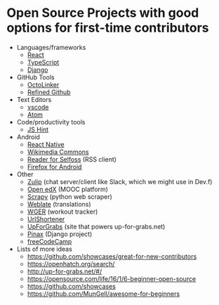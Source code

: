 # Open Source Projects with good options for first-time contributors

- Languages/frameworks
  - [React](https://facebook.github.io/react/contributing/how-to-contribute.html)
  - [TypeScript](https://github.com/Microsoft/TypeScript/labels/Accepting%20PRs)
  - [Django](https://docs.djangoproject.com/en/1.11/internals/contributing/)
- GitHub Tools
  - [OctoLinker](https://github.com/OctoLinker/browser-extension/blob/master/CONTRIBUTING.md)
  - [Refined Github](https://github.com/sindresorhus/refined-github/issues)
- Text Editors
  - [vscode](https://github.com/Microsoft/vscode/wiki/How-to-Contribute)
  - [Atom](https://github.com/atom/atom/blob/master/CONTRIBUTING.md#your-first-code-contribution)
- Code/productivity tools
  - [JS Hint](https://github.com/jshint/jshint/blob/master/CONTRIBUTING.md)
- Android
  - [React Native](https://github.com/facebook/react-native/labels/Good%20First%20Task)
  - [Wikimedia Commons](https://github.com/commons-app/apps-android-commons/labels/beginner%20friendly)
  - [Reader for Selfoss](https://github.com/aminecmi/ReaderforSelfoss/labels/Up%20For%20Grabs) (RSS client)
  - [Firefox for Android](https://wiki.mozilla.org/Mobile/Get_Involved)
- Other
  - [Zulip](https://github.com/zulip/zulip#how-to-get-involved-with-contributing-to-zulip) (chat server/client like Slack, which we might use in Dev.f)
  - [Open edX](https://github.com/edx/edx-platform/blob/master/CONTRIBUTING.rst) (MOOC platform)
  - [Scrapy](https://github.com/scrapy/scrapy/labels/easy) (python web scraper)
  - [Weblate](https://docs.weblate.org/en/latest/contributing.html) (translations)
  - [WGER](https://github.com/wger-project/wger/labels/bitesize) (workout tracker)
  - [UrlShortener](https://github.com/p53ud0k0d3/UrlShortener/labels/up-for-grabs)
  - [UpForGrabs](https://github.com/up-for-grabs/up-for-grabs.net/issues?q=is%3Aissue+is%3Aopen+label%3Aup-for-grabs) (site that powers up-for-grabs.net)
  - [Pinax](http://pinaxproject.com/pinax/how_to_contribute/) (Django project)
  - [freeCodeCamp](https://github.com/freeCodeCamp/freeCodeCamp/blob/staging/CONTRIBUTING.md)
- Lists of more ideas
  - https://github.com/showcases/great-for-new-contributors
  - https://openhatch.org/search/
  - http://up-for-grabs.net/#/
  - https://opensource.com/life/16/1/6-beginner-open-source
  - https://github.com/showcases
  - https://github.com/MunGell/awesome-for-beginners
